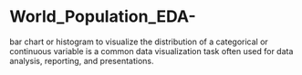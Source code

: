 # World_Population_EDA-
bar chart or histogram to visualize the distribution of a categorical or continuous variable is a common data visualization task often used for data analysis, reporting, and presentations. 
